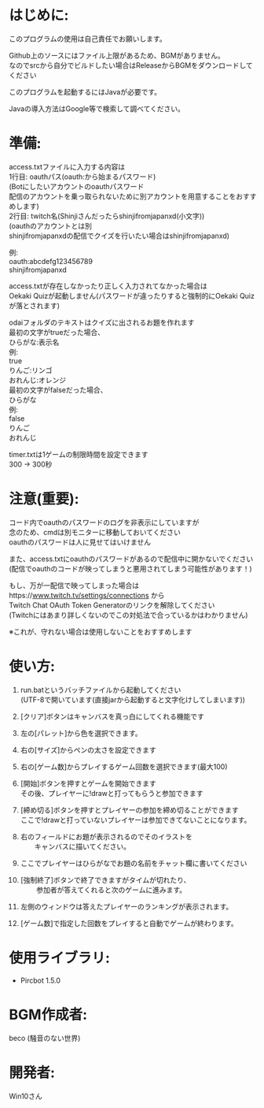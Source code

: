 # はじめに:
 このプログラムの使用は自己責任でお願いします。
   
 Github上のソースにはファイル上限があるため、BGMがありません。  
 なのでsrcから自分でビルドしたい場合はReleaseからBGMをダウンロードしてください  
  
 このプログラムを起動するにはJavaが必要です。  
  
 Javaの導入方法はGoogle等で検索して調べてください。  
  
# 準備:
 access.txtファイルに入力する内容は  
 1行目: oauthパス(oauth:から始まるパスワード)  
         (Botにしたいアカウントのoauthパスワード  
          配信のアカウントを乗っ取られないために別アカウントを用意することをおすすめします)  
 2行目: twitch名(Shinjiさんだったらshinjifromjapanxd(小文字))  
         (oauthのアカウントとは別  
          shinjifromjapanxdの配信でクイズを行いたい場合はshinjifromjapanxd)  
   
 例:  
  oauth:abcdefg123456789  
  shinjifromjapanxd  
   
 access.txtが存在しなかったり正しく入力されてなかった場合は  
 Oekaki Quizが起動しません(パスワードが違ったりすると強制的にOekaki Quizが落とされます)  
  
 odaiフォルダのテキストはクイズに出されるお題を作れます  
 最初の文字がtrueだった場合、  
  ひらがな:表示名  
  例:  
   true  
   りんご:リンゴ  
   おれんじ:オレンジ  
 最初の文字がfalseだった場合、  
  ひらがな  
  例:  
   false  
   りんご  
   おれんじ  
  
 timer.txtは1ゲームの制限時間を設定できます  
  300 → 300秒  
  
# 注意(重要):
 コード内でoauthのパスワードのログを非表示にしていますが  
 念のため、cmdは別モニターに移動しておいてください  
 oauthのパスワードは人に見せてはいけません  

 また、access.txtにoauthのパスワードがあるので配信中に開かないでください  
  (配信でoauthのコードが映ってしまうと悪用されてしまう可能性があります！)  
 
 もし、万が一配信で映ってしまった場合はhttps://www.twitch.tv/settings/connections から  
 Twitch Chat OAuth Token Generatorのリンクを解除してください  
  (Twitchにはあまり詳しくないのでこの対処法で合っているかはわかりません)  

 ※これが、守れない場合は使用しないことをおすすめします  

# 使い方:
 1. run.batというバッチファイルから起動してください  
     (UTF-8で開いています(直接jarから起動すると文字化けしてしまいます))  
  
 2. [クリア]ボタンはキャンバスを真っ白にしてくれる機能です  
  
 3. 左の[パレット]から色を選択できます。  
  
 4. 右の[サイズ]からペンの太さを設定できます  
  
 5. 右の[ゲーム数]からプレイするゲーム回数を選択できます(最大100)  
  
 6. [開始]ボタンを押すとゲームを開始できます  
    その後、プレイヤーに!drawと打ってもらうと参加できます  
  
 7. [締め切る]ボタンを押すとプレイヤーの参加を締め切ることができます  
    ここで!drawと打っていないプレイヤーは参加できてないことになります。  
  
 8. 右のフィールドにお題が表示されるのでそのイラストを  
　　キャンバスに描いてください。  
  
 9. ここでプレイヤーはひらがなでお題の名前をチャット欄に書いてください  
  
 10. [強制終了]ボタンで終了できますがタイムが切れたり、  
　　 参加者が答えてくれると次のゲームに進みます。  
  
 11. 左側のウィンドウは答えたプレイヤーのランキングが表示されます。  
  
 12. [ゲーム数]で指定した回数をプレイすると自動でゲームが終わります。  
  
# 使用ライブラリ:
 - Pircbot 1.5.0  
  
# BGM作成者:
 beco (騒音のない世界)  
  
# 開発者:
 Win10さん  
